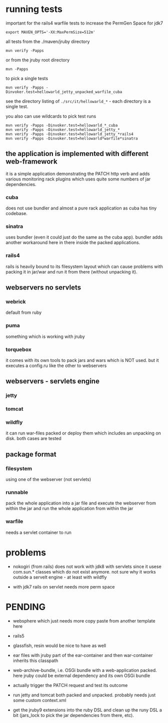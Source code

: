 # running tests #

important for the rails4 warfile tests to increase the PermGen Space
for jdk7

```
export MAVEN_OPTS='-XX:MaxPermSize=512m'
```


all tests from the ./maven/jruby directory
```
mvn verify -Papps
```
or from the jruby root directory
```
mvn -Papps
```


to pick a single tests
```
mvn verify -Papps -Dinvoker.test=hellowarld_jetty_unpacked_warfile_cuba
```

see the directory listing of ```./src/it/hellowarld_*``` - each directory is a single test.

you also can use wildcards to pick test runs
```
mvn verify -Papps -Dinvoker.test=hellowarld_*_cuba
mvn verify -Papps -Dinvoker.test=hellowarld_jetty_*
mvn verify -Papps -Dinvoker.test=hellowarld_jetty_*rails4
mvn verify -Papps -Dinvoker.test=hellowarld*warfile*sinatra
```

## the application is implemented with different web-framework

it is a simple application demonstrating the PATCH http verb and adds various monitoring rack plugins which uses quite some numbers of jar dependencies.

### cuba

does not use bundler and almost a pure rack application as cuba has tiny codebase.

### sinatra

uses bundler (even it could just do the same as the cuba app). bundler adds another workaround here in there inside the packed applications.

### rails4

rails is heavily bound to its filesystem layout which can cause problems with packing it in jar/war and run it from there (without unpacking it).

## webservers no servlets

### webrick

default from ruby

### puma

something which is working with jruby

### torquebox

it comes with its own tools to pack jars and wars which is NOT used. but it executes a config.ru like the other to webservers

## webservers - servlets engine

### jetty

### tomcat

### wildfly

it can run war-files packed or deploy them which includes an unpacking on disk. both cases are tested

## package format

### filesystem

using one of the webserver (not servlets)

### runnable

pack the whole application into a jar file and execute the webserver from within the jar and run the whole application from within the jar

### warfile

needs a servlet container to run

# problems

* nokogiri (from rails) does not work with jdk8 with servlets since it
  usese com.sun.* classes which do not exist anymore. not sure why it
  works outside a servelt engine - at least with wildfly

* with jdk7 rails on servlet needs more perm space

# PENDING

* websphere which just needs more copy paste from another template here

* rails5

* glassfish, resin would be nice to have as well

* ear files with jruby part of the ear-container and then war-container inherits this classpath

* web-archive-bundle, i.e. OSGi bundle with a web-application packed. here jruby could be external dependency and its own OSGi bundle

* actually trigger the PATCH request and test its outcome

* run jetty and tomcat both packed and unpacked. probably needs just some custom context.xml

* get the jruby9 extensions into the ruby DSL and clean up the runy DSL a bit (jars_lock to pick the jar dependencies from there, etc).
